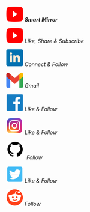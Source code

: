 <a href="https://www.youtube.com/watch?v=lwUCcMP_TIA"><img src="youtube_social_icon_red.png" alt="YouTube" align="bottom" height="40" width="45" ></a> ***Smart Mirror***

<a href="https://www.youtube.com/channel/UC5TCo8gN5fILJ2sojGcOpxA"><img src="youtube_social_icon_red.png" alt="YouTube" align="bottom" height="40" width="45" ></a> *Like, Share & Subscribe*

<a href="http://linkedin.com/in/analupadhyay1998"><img src="Flat-Icon-In-Flat-Linked-In-Linked-Icon-2674741.png" alt="LinkedIn" align="bottom" height="45" width="45" ></a> *Connect & Follow*

<a href="mailto:innovationinyou06@gmail.com"><img src="1200px-Gmail_icon_(2020).svg.png" alt="Gmail" align="bottom" height="40" width="45" ></a> *Gmail*

<a href="https://www.facebook.com/InnovationbyAnalupadhyay/"><img src="Facebook-Logo.png" alt="Facebook" align="bottom" height="45" width="45" ></a> *Like & Follow*

<a href="https://instagram.com/innovationin_you?igshid=1fkp8yasn425p"><img src="580b57fcd9996e24bc43c521.png" alt="Instagram" align="bottom" height="45" width="45" ></a> *Like & Follow*

<a href="https://github.com/InnovationInyou"><img src="github_PNG40.png" alt="github" align="bottom" height="50" width="50" ></a> *Follow* 

<a href="https://twitter.com/InnovationInyou"><img src="twitter-logo-icon-voronezh-russia-november-square-light-blue-color-164586095.jpg" alt="Twitter" align="bottom" height="45" width="45" ></a> *Like & Follow* 

<a href="https://www.reddit.com/u/Creativeinsaan/?utm_source=share&utm_medium=ios_app&utm_name=iossmf"><img src="iDdntscPf-nfWKqzHRGFmhVxZm4hZgaKe5oyFws-yzA.png" alt="reddit" align="bottom" height="45" width="45" ></a> *Follow*
















 
